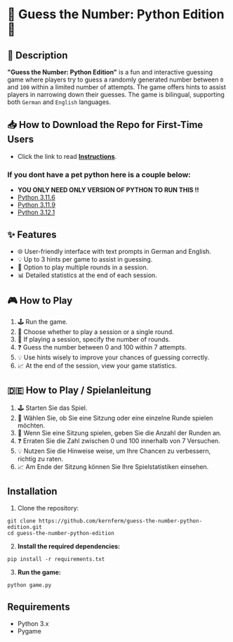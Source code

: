 # 🎲 Guess the Number: Python Edition 🎲

## 📝 Description
**"Guess the Number: Python Edition"** is a fun and interactive guessing game where players try to guess a randomly generated number between `0` and `100` within a limited number of attempts. The game offers hints to assist players in narrowing down their guesses. The game is bilingual, supporting both `German` and `English` languages.

## 📥 How to Download the Repo for First-Time Users

- Click the link to read [**Instructions**](https://www.gitprojects.fnbubbles420.org/how-to-download-repos).

 ### If you dont have a pet python here is a couple below:
- **YOU ONLY NEED ONLY VERSION OF PYTHON TO RUN THIS !!**
- [Python 3.11.6](https://github.com/KernFerm/Py3.11.6installer)
- [Python 3.11.9](https://github.com/KernFerm/Py3.11.9installer)
- [Python 3.12.1](https://github.com/KernFerm/Py3.12.1-installer-batch)

## ✨ Features
- 🌐 User-friendly interface with text prompts in German and English.
- 💡 Up to 3 hints per game to assist in guessing.
- 🔄 Option to play multiple rounds in a session.
- 📊 Detailed statistics at the end of each session.

## 🎮 How to Play
1. 🕹️ Run the game.
2. 🤔 Choose whether to play a session or a single round.
3. 🔢 If playing a session, specify the number of rounds.
4. ❓ Guess the number between 0 and 100 within 7 attempts.
5. 💡 Use hints wisely to improve your chances of guessing correctly.
6. 📈 At the end of the session, view your game statistics.

## 🇩🇪 How to Play / Spielanleitung
1. 🕹️ Starten Sie das Spiel.
2. 🤔 Wählen Sie, ob Sie eine Sitzung oder eine einzelne Runde spielen möchten.
3. 🔢 Wenn Sie eine Sitzung spielen, geben Sie die Anzahl der Runden an.
4. ❓ Erraten Sie die Zahl zwischen 0 und 100 innerhalb von 7 Versuchen.
5. 💡 Nutzen Sie die Hinweise weise, um Ihre Chancen zu verbessern, richtig zu raten.
6. 📈 Am Ende der Sitzung können Sie Ihre Spielstatistiken einsehen.


## Installation
1. Clone the repository:

  ```
  git clone https://github.com/kernferm/guess-the-number-python-edition.git
  cd guess-the-number-python-edition
  ```

2. **Install the required dependencies:**

  ```
  pip install -r requirements.txt
  ```

3. **Run the game:**

  ```
  python game.py
  ```

## Requirements

  - Python 3.x
  - Pygame






